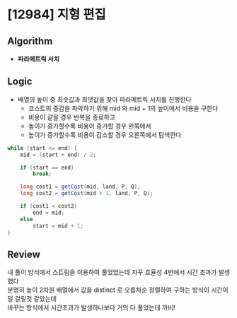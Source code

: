 # [12984] 지형 편집
## Algorithm
- **파라메트릭 서치**

## Logic
- 배열의 높이 중 최솟값과 최댓값을 찾아 파라메트릭 서치를 진행한다
  - 코스트의 증감을 파악하기 위해 mid 와 mid + 1의 높이에서 비용을 구한다
  - 비용이 같을 경우 반복을 종료하고
  - 높이가 증가할수록 비용이 증가할 경우 왼쪽에서
  - 높이가 증가할수록 비용이 감소할 경우 오른쪽에서 탐색한다

```java
while (start <= end) {
    mid = (start + end) / 2;

    if (start == end)
        break;

    long cost1 = getCost(mid, land, P, Q);
    long cost2 = getCost(mid + 1, land, P, Q);

    if (cost1 < cost2)
        end = mid;
    else
        start = mid + 1;
}
```

## Review
내 풀이 방식에서 스트림을 이용하여 풀었었는데 자꾸 효율성 4번에서 시간 초과가 발생했다  
분명히 높이 2차원 배열에서 값을 distinct 로 오름차순 정렬하여 구하는 방식이 시간이 덜 걸릴것 같았는데  
바꾸는 방식에서 시간초과가 발생하나보다 거의 다 풀었는데 까비!
